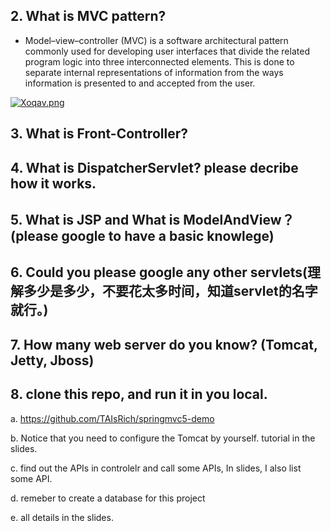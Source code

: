 
## 2.  What is MVC pattern?
- Model–view–controller (MVC) is a software architectural pattern commonly used for developing user interfaces that divide the related program logic into three interconnected elements. This is done to separate internal representations of information from the ways information is presented to and accepted from the user.

[![Xoqav.png](https://i.328888.xyz/2023/02/20/Xoqav.png)](https://imgloc.com/i/Xoqav)


## 3.  What is Front-Controller? 

## 4.  What is DispatcherServlet? please decribe how it works.
## 5.  What is JSP and What is ModelAndView？(please google to have a basic knowlege)
## 6.  Could you please google any other servlets(理解多少是多少，不要花太多时间，知道servlet的名字就行。)
## 7. How many web server do you know? (Tomcat, Jetty, Jboss)
## 8.  clone this repo, and run it in you local.
a. https://github.com/TAIsRich/springmvc5-demo

b. Notice that you need to configure the Tomcat by yourself. tutorial in 
the slides.

c.  find out the APIs in controlelr and call some APIs, In slides, I also list 
some API.

d.  remeber to create a database for this project

e.  all details in the slides.
 
